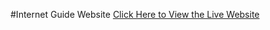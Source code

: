#Internet Guide Website
[Click Here to View the Live Website](https://leslietepale.github.io/InternetInfo-IS117sp21/)